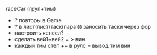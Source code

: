 raceCar (груп+тим)
- ? повторы в Game
- ? в лист(лист(таск(пара))) заносить таски через фор
- настроить кенсел?
- сделать вей1+вей2 =  > вин
- каждый тим степ ++ в рулс = вывод тим вин
